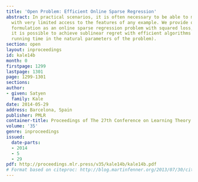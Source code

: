 ```yaml
---
title: 'Open Problem: Efficient Online Sparse Regression'
abstract: In practical scenarios, it is often necessary to be able to make predictions
  with very limited access to the features of any example. We provide one natural
  formulation as an online sparse regression problem with squared loss, and ask whether
  it is possible to achieve sublinear regret with efficient algorithms (i.e. polynomial
  running time in the natural parameters of the problem).
section: open
layout: inproceedings
id: kale14b
month: 0
firstpage: 1299
lastpage: 1301
page: 1299-1301
sections: 
author:
- given: Satyen
  family: Kale
date: 2014-05-29
address: Barcelona, Spain
publisher: PMLR
container-title: Proceedings of The 27th Conference on Learning Theory
volume: '35'
genre: inproceedings
issued:
  date-parts:
  - 2014
  - 5
  - 29
pdf: http://proceedings.mlr.press/v35/kale14b/kale14b.pdf
# Format based on citeproc: http://blog.martinfenner.org/2013/07/30/citeproc-yaml-for-bibliographies/
---
```

